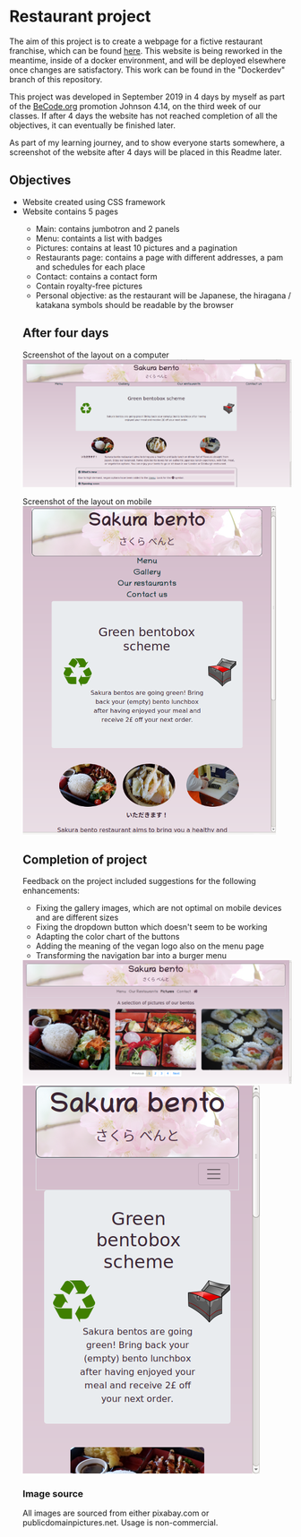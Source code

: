 # Restaurant project

The aim of this project is to create a webpage for a fictive restaurant franchise, which can be found <a href="https://0ctavia.github.io/restaurant/">here</a>.
This website is being reworked in the meantime, inside of a docker environment, and will be deployed elsewhere once changes are satisfactory. This work can be found in the "Dockerdev" branch of this repository.

This project was developed in September 2019 in 4 days by myself as part of the <a href="https://www.becode.org/">BeCode.org</a> promotion Johnson 4.14, on the third week of our classes. If after 4 days the website has not reached completion of all the objectives, it can eventually be finished later.

As part of my learning journey, and to show everyone starts somewhere, a screenshot of the website after 4 days will be placed in this Readme later.

<h2>Objectives</h2>
<ul>
    <li>Website created using CSS framework</li>
    <li>Website contains 5 pages</li>
<ul>
    <li>Main: contains jumbotron and 2 panels</li>
    <li>Menu: containts a list with badges</li>
    <li>Pictures: contains at least 10 pictures and a pagination</li>
    <li>Restaurants page: contains a page with different addresses, a pam and schedules for each place</li>
    <li>Contact: contains a contact form</li>
    <li>Contain royalty-free pictures</li>
    <li>Personal objective: as the restaurant will be Japanese, the hiragana / katakana symbols should be readable by the browser</li>
</ul>

<h2>After four days</h2>
Screenshot of the layout on a computer
<br>
<img src="https://github.com/0ctavia/restaurant/blob/master/assets/images/indexscreenshot.png?raw=true">

Screenshot of the layout on mobile
<br>
<img src="https://github.com/0ctavia/restaurant/blob/master/assets/images/indexmobilescreenshot.png?raw=true">

<h2>Completion of project</h2>
Feedback on the project included suggestions for the following enhancements:
<ul>
    <li>Fixing the gallery images, which are not optimal on mobile devices and are different sizes </li>
    <li>Fixing the dropdown button which doesn't seem to be working</li>
    <li>Adapting the color chart of the buttons</li>
    <li>Adding the meaning of the vegan logo also on the menu page</li>
    <li>Transforming the navigation bar into a burger menu</li>
</ul>

<img src="https://github.com/0ctavia/restaurant/blob/master/assets/images/corrdesktop screenshot.png?raw=true" width="600px">
<br>
<img src="https://github.com/0ctavia/restaurant/blob/master/assets/images/corrmobilescreenshot.png?raw=true">

<h3>Image source</h3>
All images are sourced from either pixabay.com or publicdomainpictures.net. Usage is non-commercial.
